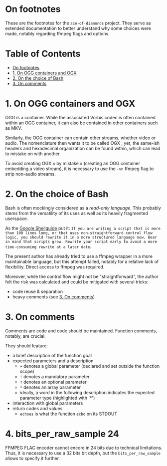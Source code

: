 # On footnotes

These are the footnotes for the `ace-of-diamonds` project. They serve as extended documentation to better understand why some choices were made, notably regarding ffmpeg flags and options.

# Table of Contents <!-- omit in toc -->
- [On footnotes](#on-footnotes)
- [1. On OGG containers and OGX](#1-on-ogg-containers-and-ogx)
- [2. On the choice of Bash](#2-on-the-choice-of-bash)
- [3. On comments](#3-on-comments)

# 1. On OGG containers and OGX

OGG is a container. While the associated Vorbis codec is often contained within an OGG container, it can also be contained in other containers such as MKV.

Similarly, the OGG container can contain other streams, whether video or audio. The nomenclature then wants it to be called OGX ; yet, the same-ish headers and hexadecimal organization can be found within, which can lead to mistake on with another.

To avoid creating OGX « by mistake » (creating an OGG container embedding a video stream), it is necessary to use the `-vn` ffmpeg flag to strip non-audio streams.

# 2. On the choice of Bash

Bash is often mockingly considered as a _read-only language_. This probably stems from the versatility of its uses as well as its heavily fragmented userspace.

As the [Google Shellguide](https://google.github.io/styleguide/shellguide.html) put it: `If you are writing a script that is more than 100 lines long, or that uses non-straightforward control flow logic, you should rewrite it in a more structured language now. Bear in mind that scripts grow. Rewrite your script early to avoid a more time-consuming rewrite at a later date`.

The present author has already tried to use a ffmpeg wrapper in a more maintainable language, but this attempt failed, notably for a relative lack of flexibility. Direct access to ffmpeg was required.

Moreover, while the control flow might not be "straightforward", the author felt the risk was calculated and could be mitigated with several tricks:
- code reuse & separation
- heavy comments (see [3. On comments](#3-on-comments))

# 3. On comments

Comments are code and code should be maintained. Function comments, notably, are crucial.

They should feature:
- a brief description of the function goal
- expected parameters and a description
  - `+` denotes a global parameter (declared and set outside the function scope)
  - `!` denotes a mandatory parameter
  - `?` denotes an optional parameter
  - `*` denotes an array parameter
  - ideally, a word in the following description indicates the expected parameter type (highlighted with '*')
- interaction with global parameters
- return codes and values
  - `echoes` is what the function `echo` on its STDOUT

# 4. bits_per_raw_sample 24

FFMPEG FLAC encoder cannot encore in 24 bits due to technical limitations. Thus, it is necessary to use a 32 bits bit depth, but the `bits_per_raw_sample` allows to specify it further.